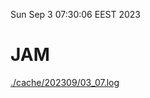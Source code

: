 Sun Sep  3 07:30:06 EEST 2023
# JAM
<a href='./cache/202309/03_07.log'>./cache/202309/03_07.log</a>
